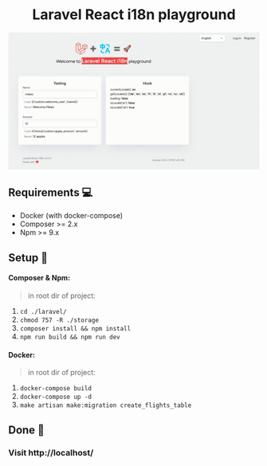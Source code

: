 <h1 align="center" style="border:none !important">
    Laravel React i18n playground
</h1>

![](pre.gif)

## Requirements 💻
- Docker (with docker-compose)
- Composer >= 2.x
- Npm >= 9.x

## Setup 🤔

#### Composer & Npm:
> in root dir of project:
1. `cd ./laravel/`
2. `chmod 757 -R ./storage`
3. `composer install && npm install`
4. `npm run build && npm run dev`

#### Docker:
>in root dir of project:
1. `docker-compose build`
2. `docker-compose up -d`
3. `make artisan make:migration create_flights_table`

## Done 🎉

### Visit http://localhost/ 